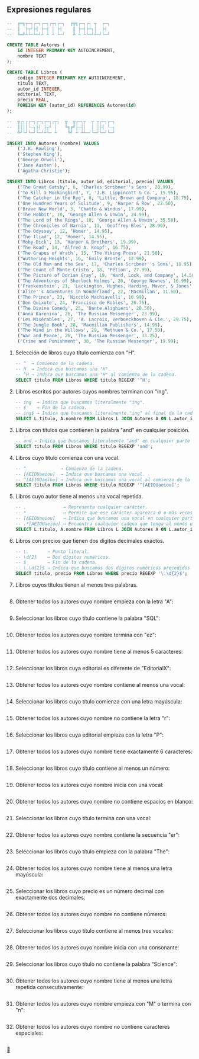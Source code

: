 ## Expresiones regulares

```sql
--  ╔═╗┬─┐┌─┐┌─┐┌┬┐┌─┐  ╔╦╗┌─┐┌┐ ┬  ┌─┐
--  ║  ├┬┘├┤ ├─┤ │ ├┤    ║ ├─┤├┴┐│  ├┤ 
--  ╚═╝┴└─└─┘┴ ┴ ┴ └─┘   ╩ ┴ ┴└─┘┴─┘└─┘

CREATE TABLE Autores (
    id INTEGER PRIMARY KEY AUTOINCREMENT,
    nombre TEXT
);

CREATE TABLE Libros (
    codigo INTEGER PRIMARY KEY AUTOINCREMENT,
    titulo TEXT,
    autor_id INTEGER,
    editorial TEXT,
    precio REAL,
    FOREIGN KEY (autor_id) REFERENCES Autores(id)
);

--  ╦┌┐┌┌─┐┌─┐┬─┐┌┬┐  ╦  ╦┌─┐┬  ┬ ┬┌─┐┌─┐
--  ║│││└─┐├┤ ├┬┘ │   ╚╗╔╝├─┤│  │ │├┤ └─┐
--  ╩┘└┘└─┘└─┘┴└─ ┴    ╚╝ ┴ ┴┴─┘└─┘└─┘└─┘

INSERT INTO Autores (nombre) VALUES
    ('J.K. Rowling'),
    ('Stephen King'),
    ('George Orwell'),
    ('Jane Austen'),
    ('Agatha Christie');

INSERT INTO Libros (titulo, autor_id, editorial, precio) VALUES
    ('The Great Gatsby', 6, 'Charles Scribner''s Sons', 20.99),
    ('To Kill a Mockingbird', 7, 'J.B. Lippincott & Co.', 15.95),
    ('The Catcher in the Rye', 8, 'Little, Brown and Company', 18.75),
    ('One Hundred Years of Solitude', 9, 'Harper & Row', 22.50),
    ('Brave New World', 3, 'Chatto & Windus', 17.99),
    ('The Hobbit', 10, 'George Allen & Unwin', 24.99),
    ('The Lord of the Rings', 10, 'George Allen & Unwin', 35.50),
    ('The Chronicles of Narnia', 11, 'Geoffrey Bles', 28.99),
    ('The Odyssey', 12, 'Homer', 14.95),
    ('The Iliad', 12, 'Homer', 14.95),
    ('Moby-Dick', 13, 'Harper & Brothers', 19.99),
    ('The Road', 14, 'Alfred A. Knopf', 16.75),
    ('The Grapes of Wrath', 15, 'The Viking Press', 21.50),
    ('Wuthering Heights', 16, 'Emily Brontë', 12.99),
    ('The Old Man and the Sea', 17, 'Charles Scribner''s Sons', 18.95),
    ('The Count of Monte Cristo', 18, 'Pétion', 27.99),
    ('The Picture of Dorian Gray', 19, 'Ward, Lock, and Company', 14.50),
    ('The Adventures of Sherlock Holmes', 20, 'George Newnes', 16.99),
    ('Frankenstein', 21, 'Lackington, Hughes, Harding, Mavor, & Jones', 13.25),
    ('Alice''s Adventures in Wonderland', 22, 'Macmillan', 11.50),
    ('The Prince', 23, 'Niccolò Machiavelli', 10.99),
    ('Don Quixote', 24, 'Francisco de Robles', 26.75),
    ('The Divine Comedy', 25, 'Dante Alighieri', 20.50),
    ('Anna Karenina', 26, 'The Russian Messenger', 23.99),
    ('Les Misérables', 27, 'A. Lacroix, Verboeckhoven & Cie.', 29.75),
    ('The Jungle Book', 28, 'Macmillan Publishers', 14.99),
    ('The Wind in the Willows', 29, 'Methuen & Co.', 17.50),
    ('War and Peace', 26, 'The Russian Messenger', 33.25),
    ('Crime and Punishment', 30, 'The Russian Messenger', 19.99);
```

1. Selección de libros cuyo título comienza con "H".

    ```sql
    -- ^  → Comienzo de la cadena.
    -- H  → Indica que buscamos una "H".
    -- ^H → Indica que buscamos una "H" al comienzo de la cadena.
    SELECT titulo FROM Libros WHERE titulo REGEXP '^H';
    ```
2. Libros escritos por autores cuyos nombres terminan con "ing".

    ```sql
    -- ing  → Indica que buscamos literalmente "ing".
    -- $    → Fin de la cadena.
    -- ing$ → Indica que buscamos literalmente "ing" al final de la cadena.
    SELECT L.titulo, A.nombre FROM Libros L JOIN Autores A ON L.autor_id = A.id WHERE A.nombre REGEXP 'ing$';
    ```
3. Libros con títulos que contienen la palabra "and" en cualquier posición.

    ```sql
    -- and → Indica que buscamos literalmente "and" en cualquier parte del texto.
    SELECT titulo FROM Libros WHERE titulo REGEXP 'and';
    ```
4. Libros cuyo título comienza con una vocal.

    ```sql
    -- ^             → Comienzo de la cadena.
    -- [AEIOUaeiou]  → Indica que buscamos una vocal.
    -- ^[AEIOUaeiou] → Indica que buscamos una vocal al comienzo de la cadena.
    SELECT titulo FROM Libros WHERE titulo REGEXP '^[AEIOUaeiou]';
    ```
5. Libros cuyo autor tiene al menos una vocal repetida.

    ```sql
    -- .              → Representa cualquier carácter.
    -- *              → Permite que ese carácter aparezca 0 o más veces.
    -- [AEIOUaeiou]   → Indica que buscamos una vocal en cualquier parte del texto.
    -- .*[AEIOUaeiou] → Encuentra cualquier cadena que tenga al menos una vocal, sin importar qué haya antes.
    SELECT L.titulo, A.nombre FROM Libros L JOIN Autores A ON L.autor_id = A.id WHERE A.nombre REGEXP '.*[AEIOUaeiou]';
    ```
6. Libros con precios que tienen dos dígitos decimales exactos.

    ```sql
    -- \.       → Punto literal.
    -- \d{2}    → Dos dígitos numéricos.
    -- $        → Fin de la cadena.
    -- \.\d{2}$ → Indica que buscamos dos dígitos numéricos precedidos de un punto al final de la cadena.
    SELECT titulo, precio FROM Libros WHERE precio REGEXP '\.\d{2}$';
    ```
7. Libros cuyos títulos tienen al menos tres palabras.

    ```sql
    
    ```
8. Obtener todos los autores cuyo nombre empieza con la letra "A":

    ```sql
    
    ```
9. Seleccionar los libros cuyo título contiene la palabra "SQL":

    ```sql
    
    ```
10. Obtener todos los autores cuyo nombre termina con "ez":

    ```sql
    
    ```
11. Obtener todos los autores cuyo nombre tiene al menos 5 caracteres:

    ```sql
    
    ```
12. Seleccionar los libros cuya editorial es diferente de "EditorialX":

    ```sql
    
    ```
13. Obtener todos los autores cuyo nombre contiene al menos una vocal:

    ```sql
    
    ```
14. Seleccionar los libros cuyo título comienza con una letra mayúscula:

    ```sql
    
    ```
15. Obtener todos los autores cuyo nombre no contiene la letra "r":

    ```sql
    
    ```
16. Seleccionar los libros cuya editorial empieza con la letra "P":

    ```sql
    
    ```
17. Obtener todos los autores cuyo nombre tiene exactamente 6 caracteres:

    ```sql
    
    ```
18. Seleccionar los libros cuyo título contiene al menos un número:

    ```sql
    
    ```
19. Obtener todos los autores cuyo nombre inicia con una vocal:

    ```sql
    
    ```
20. Obtener todos los autores cuyo nombre no contiene espacios en blanco:

    ```sql
    
    ```
21. Seleccionar los libros cuyo título termina con una vocal:

    ```sql
    
    ```
22. Obtener todos los autores cuyo nombre contiene la secuencia "er":

    ```sql
    
    ```
23. Seleccionar los libros cuyo título empieza con la palabra "The":

    ```sql
    
    ```
24. Obtener todos los autores cuyo nombre tiene al menos una letra mayúscula:

    ```sql
    
    ```
25. Seleccionar los libros cuyo precio es un número decimal con exactamente dos decimales:

    ```sql
    
    ```
26. Obtener todos los autores cuyo nombre no contiene números:

    ```sql
    
    ```
27. Seleccionar los libros cuyo título contiene al menos tres vocales:

    ```sql
    
    ```
28. Obtener todos los autores cuyo nombre inicia con una consonante:

    ```sql
    
    ```
29. Seleccionar los libros cuyo título no contiene la palabra "Science":

    ```sql
    
    ```
30. Obtener todos los autores cuyo nombre tiene al menos una letra repetida consecutivamente:

    ```sql
    
    ```
31. Obtener todos los autores cuyo nombre empieza con "M" o termina con "n":

    ```sql
    
    ```
32. Obtener todos los autores cuyo nombre no contiene caracteres especiales:

    ```sql
    
    ```

<link rel="stylesheet" href="./../../../README.css">
<a class="scrollup" href="#top">&#x1F53C</a>